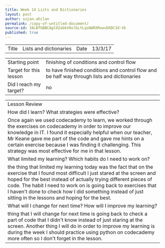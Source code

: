 ```yaml
---
title: Week 14 Lists and Dictionaries
layout: post
author: sujan.ahilan
permalink: /copy-of-untitled-document/
source-id: 16LBfGBBCAglO2abkV8slbLYLqsNARXRowvEKDC3d-Vk
published: true
---
```

<table>
  <tr>
    <td>Title</td>
    <td>Lists and dictionaries </td>
    <td>Date</td>
    <td>13/3/17</td>
  </tr>
</table>


<table>
  <tr>
    <td>Starting point</td>
    <td>finishing of conditions and control flow</td>
  </tr>
  <tr>
    <td>Target for this lesson</td>
    <td>to have finished conditions and control flow and be half way through lists and dictionaries</td>
  </tr>
  <tr>
    <td>Did I reach my target? </td>
    <td>no</td>
  </tr>
</table>


<table>
  <tr>
    <td>Lesson Review</td>
  </tr>
  <tr>
    <td>How did I learn? What strategies were effective?</td>
  </tr>
  <tr>
    <td>Once again we used codecademy to learn, we worked through the exercises on codecademy in order to improve our knowledge in IT. I found it especially helpful when our teacher, Mr Keane gave me part of the code and gave me hints on a certain exercise because I was finding it challenging. This strategy was most effective for me in that lesson.

</td>
  </tr>
  <tr>
    <td>What limited my learning? Which habits do I need to work on?</td>
  </tr>
  <tr>
    <td>the thing that limited my learning today was the fact that on the exercise that I found most difficult I just stared at the screen and hoped for the best instead of actually trying different pieces of code. The habit I need to work on is going back to exercises that I haven't done to check how I did something instead of just sitting in the lessons and hoping for the best.</td>
  </tr>
  <tr>
    <td>What will I change for next time? How will I improve my learning?</td>
  </tr>
  <tr>
    <td>thing that I will change for next time is going back to check a part of code that I didn't know instead of just staring at the screen. Another thing I will do in order to improve my learning is during the week I should practice using python on codecademy more often so I don't forget in the lesson.</td>
  </tr>
</table>


